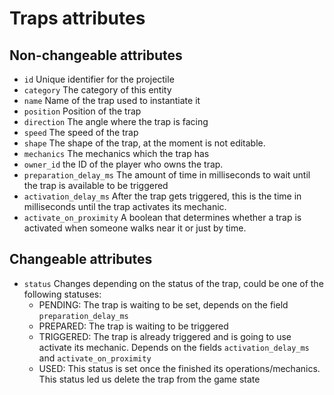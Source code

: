 # Traps attributes

## Non-changeable attributes

- `id` Unique identifier for the projectile
- `category` The category of this entity
- `name` Name of the trap used to instantiate it
- `position` Position of the trap
- `direction` The angle where the trap is facing
- `speed` The speed of the trap
- `shape` The shape of the trap, at the moment is not editable.
- `mechanics` The mechanics which the trap has
- `owner_id` the ID of the player who owns the trap.
- `preparation_delay_ms` The amount of time in milliseconds to wait until the trap is available to be triggered
- `activation_delay_ms` After the trap gets triggered, this is the time in milliseconds until the trap activates its mechanic.
- `activate_on_proximity` A boolean that determines whether a trap is activated when someone walks near it or just by time.

## Changeable attributes

- `status` Changes depending on the status of the trap, could be one of the following statuses:
    - PENDING: The trap is waiting to be set, depends on the field `preparation_delay_ms`
    - PREPARED: The trap is waiting to be triggered
    - TRIGGERED: The trap is already triggered and is going to use activate its mechanic. Depends on the fields `activation_delay_ms` and `activate_on_proximity`
    - USED: This status is set once the finished its operations/mechanics. This status led us delete the trap from the game state
